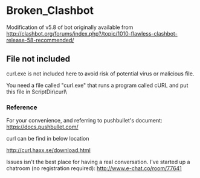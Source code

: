 # Broken_Clashbot
Modification of v5.8 of bot originally available from http://clashbot.org/forums/index.php?/topic/1010-flawless-clashbot-release-58-recommended/

## File not included
curl.exe is not included here to avoid risk of potential virus or malicious file.

You need a file called "curl.exe" that runs a program called cURL and put this file in ScriptDir\curl\

### Reference
For your convenience, and referring to pushbullet's document:
https://docs.pushbullet.com/

curl can be find in below location

http://curl.haxx.se/download.html

Issues isn't the best place for having a real conversation.  I've started up a chatroom (no registration required): http://www.e-chat.co/room/77641
